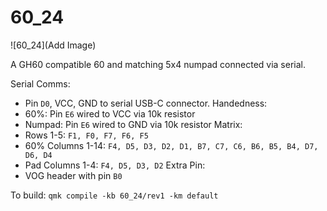 # 60_24 

![60_24](Add Image)

A GH60 compatible 60 and matching 5x4 numpad connected via serial.

Serial Comms:
  - Pin `D0`, VCC, GND to serial USB-C connector.
Handedness:
 - 60%: Pin `E6` wired to VCC via 10k resistor
 - Numpad: Pin `E6` wired to GND via 10k resistor
Matrix:
 - Rows 1-5: `F1, F0, F7, F6, F5`
 - 60% Columns 1-14: `F4, D5, D3, D2, D1, B7, C7, C6, B6, B5, B4, D7, D6, D4`
 - Pad Columns 1-4: `F4, D5, D3, D2`
Extra Pin: 
 - VOG header with pin `B0`

To build:
`qmk compile -kb 60_24/rev1 -km default`
